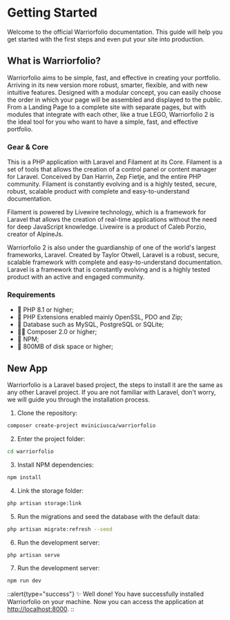 # Getting Started

Welcome to the official Warriorfolio documentation. This guide will help you get started with the first steps and even put your site into production.

## What is Warriorfolio?

Warriorfolio aims to be simple, fast, and effective in creating your portfolio. Arriving in its new version more robust, smarter, flexible, and with new intuitive features. Designed with a modular concept, you can easily choose the order in which your page will be assembled and displayed to the public. From a Landing Page to a complete site with separate pages, but with modules that integrate with each other, like a true LEGO, Warriorfolio 2 is the ideal tool for you who want to have a simple, fast, and effective portfolio.

### Gear & Core
This is a PHP application with Laravel and Filament at its Core. Filament is a set of tools that allows the creation of a control panel or content manager for Laravel. Conceived by Dan Harrin, Zep Fietje, and the entire PHP community. Filament is constantly evolving and is a highly tested, secure, robust, scalable product with complete and easy-to-understand documentation.

Filament is powered by Livewire technology, which is a framework for Laravel that allows the creation of real-time applications without the need for deep JavaScript knowledge. Livewire is a product of Caleb Porzio, creator of AlpineJs.

Warriorfolio 2 is also under the guardianship of one of the world's largest frameworks, Laravel. Created by Taylor Otwell, Laravel is a robust, secure, scalable framework with complete and easy-to-understand documentation. Laravel is a framework that is constantly evolving and is a highly tested product with an active and engaged community.

### Requirements

- 🐘 PHP 8.1 or higher;
- 🧪 PHP Extensions enabled mainly OpenSSL, PDO and Zip;
- 💾 Database such as MySQL, PostgreSQL or SQLite;
- 🤵🏻 Composer 2.0 or higher;
- 🌱 NPM;
- 💎 800MB of disk space or higher;

## New App

Warriorfolio is a Laravel based project, the steps to install it are the same as any other Laravel project. If you are not familiar with Laravel, don't worry, we will guide you through the installation process.

1. Clone the repository:

```bash [composer]
composer create-project mviniciusca/warriorfolio
```

2. Enter the project folder:

```bash
cd warriorfolio
```

3. Install NPM dependencies:

```bash [npm]
npm install
```

4. Link the storage folder:

```bash
php artisan storage:link
```

5. Run the migrations and seed the database with the default data:

```bash
php artisan migrate:refresh --seed

```

6. Run the development server:

```bash
php artisan serve
```

7. Run the development server:

```bash
npm run dev
```

::alert{type="success"}
✨ Well done! You have successfully installed Warriorfolio on your machine. Now you can access the application at [http://localhost:8000](http://localhost:8000).
::
